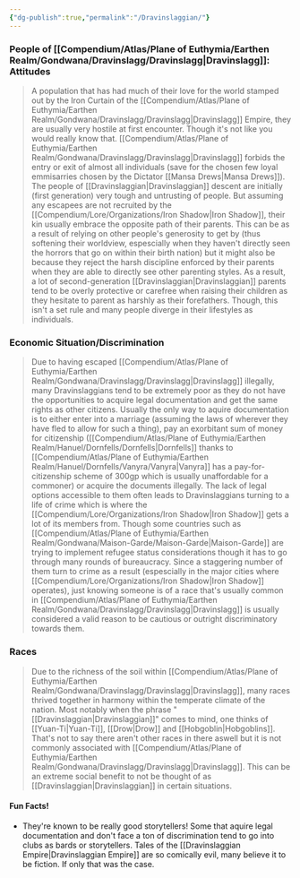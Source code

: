 ```yaml
---
{"dg-publish":true,"permalink":"/Dravinslaggian/"}
---
```


### People of [[Compendium/Atlas/Plane of Euthymia/Earthen Realm/Gondwana/Dravinslagg/Dravinslagg\|Dravinslagg]]: Attitudes

> A population that has had much of their love for the world stamped out by the Iron Curtain of the [[Compendium/Atlas/Plane of Euthymia/Earthen Realm/Gondwana/Dravinslagg/Dravinslagg\|Dravinslagg]] Empire, they are usually very hostile at first encounter. Though it's not like you would really know that. [[Compendium/Atlas/Plane of Euthymia/Earthen Realm/Gondwana/Dravinslagg/Dravinslagg\|Dravinslagg]] forbids the entry or exit of almost all individuals (save for the chosen few loyal emmisarries chosen by the Dictator [[Mansa Drews\|Mansa Drews]]). The people of [[Dravinslaggian\|Dravinslaggian]] descent are initially (first generation) very tough and untrusting of people. But assuming any escapees are not recruited by the [[Compendium/Lore/Organizations/Iron Shadow\|Iron Shadow]], their kin usually embrace the opposite path of their parents. This can be as a result of relying on other people's generosity to get by (thus softening their worldview, espescially when they haven't directly seen the horrors that go on within their birth nation) but it might also be because they reject the harsh discipline enforced by their parents when they are able to directly see other parenting styles. As a result, a lot of second-generation [[Dravinslaggian\|Dravinslaggian]] parents tend to be overly protective or carefree when raising their children as they hesitate to parent as harshly as their forefathers. Though, this isn't a set rule and many people diverge in their lifestyles as individuals. 
### Economic Situation/Discrimination
> Due to having escaped [[Compendium/Atlas/Plane of Euthymia/Earthen Realm/Gondwana/Dravinslagg/Dravinslagg\|Dravinslagg]] illegally, many Dravinslaggians tend to be extremely poor as they do not have the opportunities to acquire legal documentation and get the same rights as other citizens. Usually the only way to aquire documentation is to either enter into a marriage (assuming the laws of wherever they have fled to allow for such a thing), pay an exorbitant sum of money for citizenship ([[Compendium/Atlas/Plane of Euthymia/Earthen Realm/Hanuel/Dornfells/Dornfells\|Dornfells]] thanks to [[Compendium/Atlas/Plane of Euthymia/Earthen Realm/Hanuel/Dornfells/Vanyra/Vanyra\|Vanyra]] has a pay-for-citizenship scheme of 300gp which is usually unaffordable for a commoner) or acquire the documents illegally. The lack of legal options accessible to them often leads to Dravinslaggians turning to a life of crime which is where the [[Compendium/Lore/Organizations/Iron Shadow\|Iron Shadow]] gets a lot of its members from. Though some countries such as [[Compendium/Atlas/Plane of Euthymia/Earthen Realm/Gondwana/Maison-Garde/Maison-Garde\|Maison-Garde]] are trying to implement refugee status considerations though it has to go through many rounds of bureaucracy. Since a staggering number of them turn to crime as a result (espescially in the major cities where [[Compendium/Lore/Organizations/Iron Shadow\|Iron Shadow]] operates), just knowing someone is of a race that's usually common in [[Compendium/Atlas/Plane of Euthymia/Earthen Realm/Gondwana/Dravinslagg/Dravinslagg\|Dravinslagg]] is usually considered a valid reason to be cautious or outright discriminatory towards them. 
### Races
> Due to the richness of the soil within [[Compendium/Atlas/Plane of Euthymia/Earthen Realm/Gondwana/Dravinslagg/Dravinslagg\|Dravinslagg]], many races thrived together in harmony within the temperate climate of the nation. Most notably when the phrase "[[Dravinslaggian\|Dravinslaggian]]" comes to mind, one thinks of [[Yuan-Ti\|Yuan-Ti]], [[Drow\|Drow]] and [[Hobgoblin\|Hobgoblins]]. That's not to say there aren't other races in there aswell but it is not commonly associated with [[Compendium/Atlas/Plane of Euthymia/Earthen Realm/Gondwana/Dravinslagg/Dravinslagg\|Dravinslagg]]. This can be an extreme social benefit to not be thought of as [[Dravinslaggian\|Dravinslaggian]] in certain situations.

#### Fun Facts!
* They're known to be really good storytellers! Some that aquire legal documentation and don't face a ton of discrimination tend to go into clubs as bards or storytellers. Tales of the [[Dravinslaggian Empire\|Dravinslaggian Empire]] are so comically evil, many believe it to be fiction. If only that was the case. 